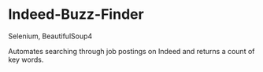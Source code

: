 # Indeed-Buzz-Finder
Selenium, BeautifulSoup4

Automates searching through job postings on Indeed and returns a count of key words.
